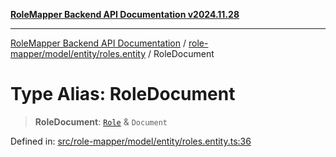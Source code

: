 [**RoleMapper Backend API Documentation v2024.11.28**](../../../../../README.md)

***

[RoleMapper Backend API Documentation](../../../../../modules.md) / [role-mapper/model/entity/roles.entity](../README.md) / RoleDocument

# Type Alias: RoleDocument

> **RoleDocument**: [`Role`](../classes/Role.md) & `Document`

Defined in: [src/role-mapper/model/entity/roles.entity.ts:36](https://github.com/FlowCraft-AG/RoleMapper/blob/3eb36c970c08048b7af3096cccc727e0fc5a22b5/backend/src/role-mapper/model/entity/roles.entity.ts#L36)
